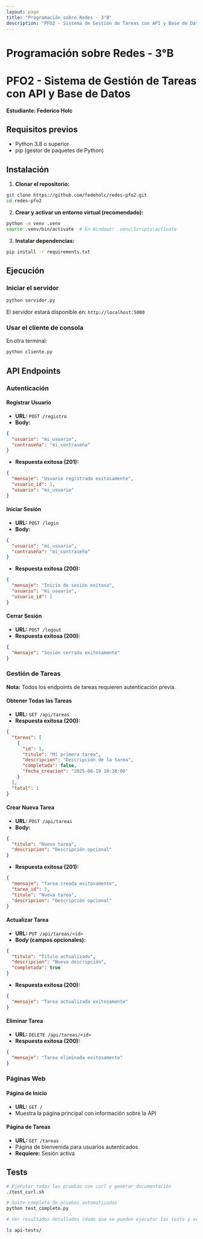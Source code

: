```yaml
---
layout: page
title: "Programación sobre Redes - 3°B"
description: "PFO2 - Sistema de Gestión de Tareas con API y Base de Datos"
---
```


# Programación sobre Redes - 3°B

# PFO2 - Sistema de Gestión de Tareas con API y Base de Datos

**Estudiante: Federico Holc**

## Requisitos previos

- Python 3.8 o superior
- pip (gestor de paquetes de Python)

## Instalación

1. **Clonar el repositorio:**

```bash
git clone https://github.com/fedeholc/redes-pfo2.git
cd redes-pfo2
```

2. **Crear y activar un entorno virtual (recomendado):**

```bash
python -m venv .venv
source .venv/bin/activate  # En Windows: .venv\Scripts\activate
```

3. **Instalar dependencias:**

```bash
pip install -r requirements.txt
```

## Ejecución

### Iniciar el servidor

```bash
python servidor.py
```

El servidor estará disponible en: `http://localhost:5000`

### Usar el cliente de consola

En otra terminal:

```bash
python cliente.py
```

## API Endpoints

### Autenticación

#### Registrar Usuario

- **URL:** `POST /registro`
- **Body:**

```json
{
  "usuario": "mi_usuario",
  "contraseña": "mi_contraseña"
}
```

- **Respuesta exitosa (201):**

```json
{
  "mensaje": "Usuario registrado exitosamente",
  "usuario_id": 1,
  "usuario": "mi_usuario"
}
```

#### Iniciar Sesión

- **URL:** `POST /login`
- **Body:**

```json
{
  "usuario": "mi_usuario",
  "contraseña": "mi_contraseña"
}
```

- **Respuesta exitosa (200):**

```json
{
  "mensaje": "Inicio de sesión exitoso",
  "usuario": "mi_usuario",
  "usuario_id": 1
}
```

#### Cerrar Sesión

- **URL:** `POST /logout`
- **Respuesta exitosa (200):**

```json
{
  "mensaje": "Sesión cerrada exitosamente"
}
```

### Gestión de Tareas

**Nota:** Todos los endpoints de tareas requieren autenticación previa.

#### Obtener Todas las Tareas

- **URL:** `GET /api/tareas`
- **Respuesta exitosa (200):**

```json
{
  "tareas": [
    {
      "id": 1,
      "titulo": "Mi primera tarea",
      "descripcion": "Descripción de la tarea",
      "completada": false,
      "fecha_creacion": "2025-06-19 10:30:00"
    }
  ],
  "total": 1
}
```

#### Crear Nueva Tarea

- **URL:** `POST /api/tareas`
- **Body:**

```json
{
  "titulo": "Nueva tarea",
  "descripcion": "Descripción opcional"
}
```

- **Respuesta exitosa (201):**

```json
{
  "mensaje": "Tarea creada exitosamente",
  "tarea_id": 2,
  "titulo": "Nueva tarea",
  "descripcion": "Descripción opcional"
}
```

#### Actualizar Tarea

- **URL:** `PUT /api/tareas/<id>`
- **Body (campos opcionales):**

```json
{
  "titulo": "Título actualizado",
  "descripcion": "Nueva descripción",
  "completada": true
}
```

- **Respuesta exitosa (200):**

```json
{
  "mensaje": "Tarea actualizada exitosamente"
}
```

#### Eliminar Tarea

- **URL:** `DELETE /api/tareas/<id>`
- **Respuesta exitosa (200):**

```json
{
  "mensaje": "Tarea eliminada exitosamente"
}
```

### Páginas Web

#### Página de Inicio

- **URL:** `GET /`
- Muestra la página principal con información sobre la API

#### Página de Tareas

- **URL:** `GET /tareas`
- Página de bienvenida para usuarios autenticados
- **Requiere:** Sesión activa

## Tests

```bash
# Ejecutar todas las pruebas con curl y generar documentación
./test_curl.sh

# Suite completa de pruebas automatizadas
python test_completo.py

# Ver resultados detallados (dado que se pueden ejecutar los tests y ver los resultados consideré que no era necesario adjuntar capturas de pantalla de los mismos)

ls api-tests/
```
